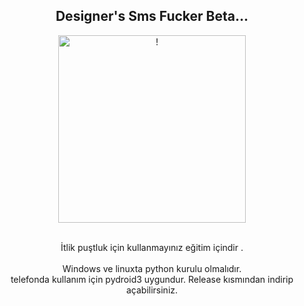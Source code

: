 <div align="center">
<h2> Designer's Sms Fucker Beta... </></h2>
</div>

<div align="center" width="50">

<img src="https://assets-v2.lottiefiles.com/a/32c480f4-1151-11ee-96a3-472f89471f15/ItEDif4YPb.gif" alt="!" width="300"/> <br>


</div>

<div align="center">

<br>
İtlik puştluk için kullanmayınız eğitim içindir . <br>



<br>
Windows ve linuxta python kurulu olmalıdır.
<br>
telefonda kullanım için pydroid3 uygundur. Release kısmından indirip açabilirsiniz.
